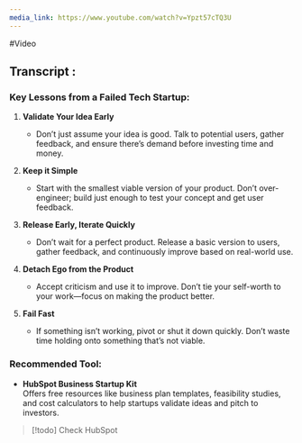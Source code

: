 ```yaml
---
media_link: https://www.youtube.com/watch?v=Ypzt57cTQ3U
---
```

#Video

## Transcript :
### Key Lessons from a Failed Tech Startup:

1. **Validate Your Idea Early**  
   - Don’t just assume your idea is good. Talk to potential users, gather feedback, and ensure there’s demand before investing time and money.
   
2. **Keep it Simple**  
   - Start with the smallest viable version of your product. Don’t over-engineer; build just enough to test your concept and get user feedback.

3. **Release Early, Iterate Quickly**  
   - Don’t wait for a perfect product. Release a basic version to users, gather feedback, and continuously improve based on real-world use.

4. **Detach Ego from the Product**  
   - Accept criticism and use it to improve. Don’t tie your self-worth to your work—focus on making the product better.

5. **Fail Fast**  
   - If something isn’t working, pivot or shut it down quickly. Don’t waste time holding onto something that’s not viable.

### Recommended Tool:
- **HubSpot Business Startup Kit**  
   Offers free resources like business plan templates, feasibility studies, and cost calculators to help startups validate ideas and pitch to investors.
   
> [!todo]
> Check HubSpot
